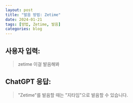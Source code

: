 ```yaml
---
layout: post
title: "발음 방법: Zetime"
date: 2024-01-21
tags: [방법, Zetime, 발음]
categories: blog
---
```


## 사용자 입력:
> zetime 이걸 발음해봐

## ChatGPT 응답:
> "Zetime"를 발음할 때는 "지타임"으로 발음할 수 있습니다.

